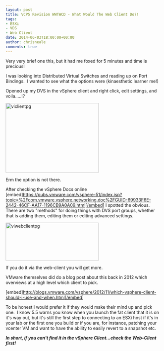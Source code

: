 ```yaml
---
layout: post
title: VCP5 Revision WWTWCD - What Would The Web Client Do?!
tags:
- ESXi
- VDS
- Web Client
date: 2014-06-03T18:00:00+00:00
author: chrisneale
comments: true
---
```

Very very brief one this, but it had me foxed for 5 minutes and time is precious!

I was looking into Distributed Virtual Switches and reading up on Port Bindings.  I wanted to see what the options were (kinaesthetic learner me!)

Opened up my DVS in the vSphere client and right click, edit settings, and voila.....!?

<a href="https://chrisneale.files.wordpress.com/2014/06/viclientpg.png"><img class="alignnone size-medium wp-image-158" src="http://chrisneale.files.wordpress.com/2014/06/viclientpg.png?w=300" alt="viclientpg" width="300" height="224" /></a>

Erm the option is not there.

After checking the vSphere Docs online
[embed]https://pubs.vmware.com/vsphere-51/index.jsp?topic=%2Fcom.vmware.vsphere.networking.doc%2FGUID-69933F6E-2442-46CF-AA17-1196CB9A0A09.html[/embed]
I spotted the obvious.  There are two "methods" for doing things with DVS port groups, whether that is adding them, editing them or editing advanced settings.

<a href="https://chrisneale.files.wordpress.com/2014/06/viwebclientpg.png"><img class="alignnone size-medium wp-image-157" src="http://chrisneale.files.wordpress.com/2014/06/viwebclientpg.png?w=300" alt="viwebclientpg" width="300" height="122" /></a>

If you do it via the web-client you will get more.

VMware themselves did do a blog post about this back in 2012 which overviews at a high level which client to pick.

[embed]http://blogs.vmware.com/vsphere/2012/11/which-vsphere-client-should-i-use-and-when.html[/embed]

To be honest I would prefer it if they would make their mind up and pick one.  I know 5.5 warns you know when you launch the fat client that it is on it's way out, but it's still the first step to connecting to an ESXi host if it's in your lab or the first one you build or if you are, for instance, patching your vcenter VM and want to have the ability to easily revert to a snapshot etc.

<em><strong>In short, if you can't find it in the vSphere Client...check the Web-Client first!</strong></em>
